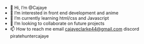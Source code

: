 - 👋 Hi, I’m @Cajaye
- 👀 I’m interested in front end development and anime
- 🌱 I’m currently learning html/css and Javascript 
- 💞️ I’m looking to collaborate on future projects 
- 📫 How to reach me email cajayeclarke44@gmail.com
discord piratehuntercajaye
<!---
Cajaye/Cajaye is a ✨ special ✨ repository because its `README.md` (this file) appears on your GitHub profile.
You can click the Preview link to take a look at your changes.
--->
